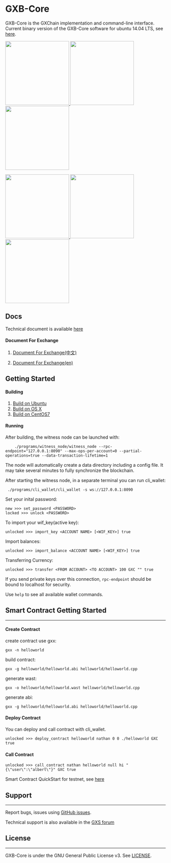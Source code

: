# GXB-Core

GXB-Core is the GXChain implementation and command-line interface.
Current binary version of the GXB-Core software for ubuntu 14.04 LTS, see [here](https://github.com/gxchain/gxb-core/releases).
<p>
   <a href="https://github.com/gxchain/gxips">
      <img width="200px" src='https://raw.githubusercontent.com/gxchain/gxips/master/assets/images/task-gxips.png'/>
   </a>
   <a href="https://github.com/gxchain/gxclient-node">
      <img width="200px" src='https://raw.githubusercontent.com/gxchain/gxips/master/assets/images/task-gxclient.png'/>
   </a>
   <a href="https://github.com/gxchain/gxchain-wallet">
      <img width="200px" src='https://raw.githubusercontent.com/gxchain/gxips/master/assets/images/task-mwallet.png'/>
   </a>
</p>
<p>
   <a href="https://github.com/gxchain/gxchain-light">
      <img width="200px" src='https://raw.githubusercontent.com/gxchain/gxips/master/assets/images/task-wallet.png'/>
   </a>
   <a href="https://github.com/gxchain/docs">
      <img width="200px" src='https://raw.githubusercontent.com/gxchain/gxips/master/assets/images/task-docs.png'/>
   </a>
   <a href="https://github.com/gxchain/gxc-smart-contract-ide">
      <img width="200px" src='https://raw.githubusercontent.com/gxchain/gxips/master/assets/images/task-ide.png'/>
   </a>
</p>

## Docs
Technical document is available [here](https://docs.gxchain.org/)


#### Document For Exchange
1. [Document For Exchange(中文)](https://github.com/gxchain/gxb-core/wiki/for_exchanges_cn)

2. [Document For Exchange(en)](https://github.com/gxchain/gxb-core/wiki/Instruction-for-exchanges)


## Getting Started

#### Building

 1. [Build on Ubuntu](https://github.com/gxchain/gxb-core/wiki/BUILD_UBUNTU)
 2. [Build on OS X](https://github.com/gxchain/gxb-core/wiki/BUILD_OS_X)
 3. [Build on CentOS7](https://github.com/gxchain/gxb-core/wiki/BUILD_CENTOS7)

#### Running
After building, the witness node can be launched with:
```
    ./programs/witness_node/witness_node --rpc-endpoint="127.0.0.1:8090" --max-ops-per-account=0 --partial-operations=true --data-transaction-lifetime=1
```
The node will automatically create a data directory including a config file. It may take several minutes to fully synchronize
the blockchain.

After starting the witness node, in a separate terminal you can run cli_wallet:
```
 ./programs/cli_wallet/cli_wallet -s ws://127.0.0.1:8090
```
Set your inital password:
```
new >>> set_password <PASSWORD>
locked >>> unlock <PASSWORD>
```
To import your wif_key(active key):
```
unlocked >>> import_key <ACCOUNT NAME> [<WIF_KEY>] true
```
Import balances:
```
unlocked >>> import_balance <ACCOUNT NAME> [<WIF_KEY>] true
```
Transferring Currency:
```
unlocked >>> transfer <FROM ACCOUNT> <TO ACCOUNT> 100 GXC "" true
```

If you send private keys over this connection, `rpc-endpoint` should be bound to localhost for security.

Use `help` to see all available wallet commands.

## Smart Contract Getting Started
---------------

#### Create Contract

create contract use gxx:
```
gxx -n helloworld
```

build contract:
```
gxx -g helloworld/helloworld.abi helloworld/helloworld.cpp
```

generate wast:
```
gxx -o helloworld/helloworld.wast helloworld/helloworld.cpp
```

generate abi:
```
gxx -g helloworld/helloworld.abi helloworld/helloworld.cpp
```


#### Deploy Contract
You can deploy and call contract with cli_wallet.

```
unlocked >>> deploy_contract helloworld nathan 0 0 ./helloworld GXC true
```

#### Call Contract
```
unlocked >>> call_contract nathan helloworld null hi "{\"user\":\"albert\"}" GXC true

```

Smart Contract QuickStart for testnet, see [here](https://github.com/gxchain/Technical-Documents/blob/master/gxchain_contract_start.md)

## Support
---------------
Report bugs, issues using [GitHub issues](https://github.com/gxchain/gxb-core/issues/new?template=bug_report.md).

Technical support is also available in the [GXS forum](https://forum.gxb.io/category/3/for-developers-%E5%BC%80%E5%8F%91%E8%80%85%E4%B8%93%E5%8C%BA)



## License
---------------
GXB-Core is under the GNU General Public License v3. See [LICENSE](https://github.com/gxchain/gxb-core/blob/master/LICENSE).
